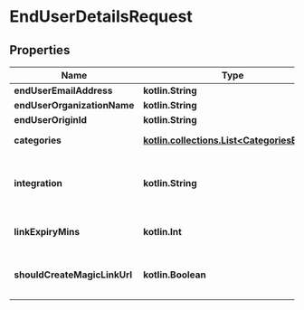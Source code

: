 
# EndUserDetailsRequest

## Properties
Name | Type | Description | Notes
------------ | ------------- | ------------- | -------------
**endUserEmailAddress** | **kotlin.String** | Your end user&#39;s email address. | 
**endUserOrganizationName** | **kotlin.String** | Your end user&#39;s organization. | 
**endUserOriginId** | **kotlin.String** | Unique ID for your end user. | 
**categories** | [**kotlin.collections.List&lt;CategoriesEnum&gt;**](CategoriesEnum.md) | The integration categories to show in Merge Link. | 
**integration** | **kotlin.String** | The slug of a specific pre-selected integration for this linking flow token. For examples of slugs, see https://www.merge.dev/docs/basics/integration-metadata/. |  [optional]
**linkExpiryMins** | **kotlin.Int** | An integer number of minutes between [30, 720 or 10080 if for a Magic Link URL] for how long this token is valid. Defaults to 30. |  [optional]
**shouldCreateMagicLinkUrl** | **kotlin.Boolean** | Whether to generate a Magic Link URL. Defaults to false. For more information on Magic Link, see https://merge.dev/blog/product/integrations,-fast.-say-hello-to-magic-link/. |  [optional]



